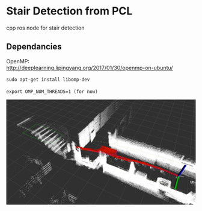 # Stair Detection from PCL
cpp ros node for stair detection

## Dependancies
OpenMP: \
http://deeplearning.lipingyang.org/2017/01/30/openmp-on-ubuntu/

```
sudo apt-get install libomp-dev

export OMP_NUM_THREADS=1 (for now)
```

![alt text](https://github.com/tiralonghipol/stair_detection/blob/master/imgs/stair_detected.png "Example of detected stair")



